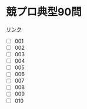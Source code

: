 # 競プロ典型90問
[リンク](https://atcoder.jp/contests/typical90/tasks)

- [ ] 001
- [ ] 002
- [ ] 003
- [ ] 004
- [ ] 005
- [ ] 006
- [ ] 007
- [ ] 008
- [ ] 009
- [ ] 010